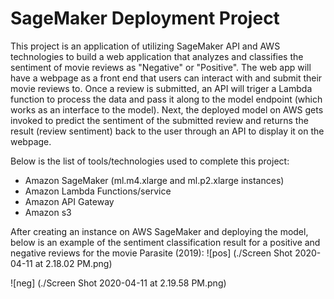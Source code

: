 # SageMaker Deployment Project

This project is an application of utilizing SageMaker API and AWS technologies to build a web application that analyzes and classifies the sentiment of movie reviews as "Negative" or "Positive". The web app will have a webpage as a front end that users can interact with and submit their movie reviews to. Once a review is submitted, an API will triger a Lambda function to process the data and pass it along to the model endpoint (which works as an interface to the model). Next, the deployed model on AWS gets invoked to predict the sentiment of the submitted review and returns the result (review sentiment) back to the user through an API to display it on the webpage.

Below is the list of tools/technologies used to complete this project:
 - Amazon SageMaker (ml.m4.xlarge and ml.p2.xlarge instances)
 - Amazon Lambda Functions/service
 - Amazon API Gateway
 - Amazon s3


After creating an instance on AWS SageMaker and deploying the model, below is an example of the sentiment classification result for a positive and negative reviews for the movie Parasite (2019):
![pos]
(./Screen Shot 2020-04-11 at 2.18.02 PM.png)

![neg]
(./Screen Shot 2020-04-11 at 2.19.58 PM.png)